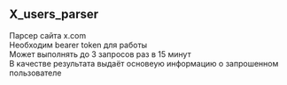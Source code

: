 ## X_users_parser
Парсер сайта x.com \
Необходим bearer token для работы \
Может выполнять до 3 запросов раз в 15 минут \
В качестве результата выдаёт основеую информацию о запрошенном пользователе
